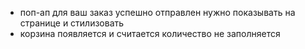 - поп-ап для ваш заказ успешно отправлен нужно показывать на странице и стилизовать
- корзина появляется и считается количество не заполняется
